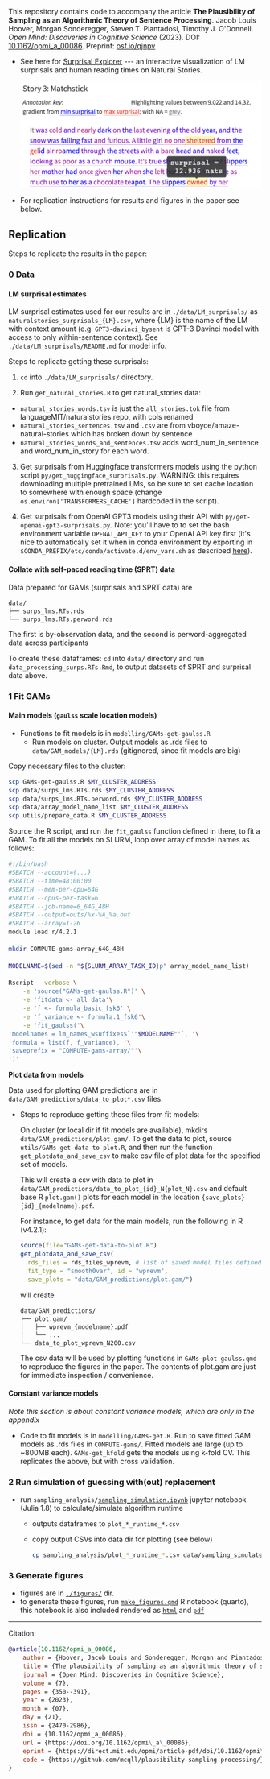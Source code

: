 This repository contains code to accompany the article **The Plausibility of Sampling as an Algorithmic Theory of Sentence Processing**. Jacob Louis Hoover, Morgan Sonderegger, Steven T. Piantadosi, Timothy J. O'Donnell. _Open Mind: Discoveries in Cognitive Science_ (2023). DOI: [10.1162/opmi_a_00086](https://doi.org/10.1162/opmi_a_00086). Preprint: [osf.io/qjnpv](https://doi.org/10.31234/osf.io/qjnpv)

- See here for [Surprisal Explorer](https://jahoo.shinyapps.io/surprisal_explorer/) --- an interactive visualization of LM surprisals and human reading times on Natural Stories.

    <a href="https://jahoo.shinyapps.io/surprisal_explorer/"><img src="img/surprisal_explorer_snapshot.png" width="500"></img></a>

- For replication instructions for results and figures in the paper see below.

## Replication

Steps to replicate the results in the paper:

### 0 Data

#### LM surprisal estimates

LM surprisal estimates used for our results are in `./data/LM_surprisals/` as `naturalstories_surprisals_{LM}.csv`, where {LM} is the name of the LM with context amount (e.g. `GPT3-davinci_bysent` is GPT-3 Davinci model with access to only within-sentence context).  See `./data/LM_surprisals/README.md` for model info.

Steps to replicate getting these surprisals:

1. `cd` into `./data/LM_surprisals/` directory.

2. Run `get_natural_stories.R` to get natural_stories data:

  - `natural_stories_words.tsv` is just the `all_stories.tok` file from languageMIT/naturalstories repo, with cols renamed
  - `natural_stories_sentences.tsv` and `.csv` are from vboyce/amaze-natural-stories which has broken down by sentence
  - `natural_stories_words_and_sentences.tsv` adds word_num_in_sentence and word_num_in_story for each word.

3. Get surprisals from Huggingface transformers models using the python script `py/get_huggingface_surprisals.py`.  WARNING: this requires downloading multiple pretrained LMs, so be sure to set cache location to somewhere with enough space (change `os.environ['TRANSFORMERS_CACHE']` hardcoded in the script). 

4. Get surprisals from OpenAI GPT3 models using their API with `py/get-openai-gpt3-surprisals.py`. Note: you'll have to to set the bash environment variable `OPENAI_API_KEY` to your OpenAI API key first (it's nice to automatically set it when in conda environment by exporting in `$CONDA_PREFIX/etc/conda/activate.d/env_vars.sh` as described [here](https://docs.conda.io/projects/conda/en/latest/user-guide/tasks/manage-environments.html#macos-and-linux)).  


#### Collate with self-paced reading time (SPRT) data

Data prepared for GAMs (surprisals and SPRT data) are 
```
data/
├── surps_lms.RTs.rds
└── surps_lms.RTs.perword.rds
```
The first is by-observation data, and the second is perword-aggregated data across participants

To create these dataframes: `cd` into `data/` directory and run `data_processing_surps.RTs.Rmd`, to output datasets of SPRT and surprisal data above.


### 1 Fit GAMs

#### Main models (`gaulss` scale location models)

- Functions to fit models is in `modelling/GAMs-get-gaulss.R`
    - Run models on cluster.  Output models as .rds files to `data/GAM_models/{LM}.rds` (gitignored, since fit models are big)

Copy necessary files to the cluster:

```bash
scp GAMs-get-gaulss.R $MY_CLUSTER_ADDRESS
scp data/surps_lms.RTs.rds $MY_CLUSTER_ADDRESS
scp data/surps_lms.RTs.perword.rds $MY_CLUSTER_ADDRESS
scp data/array_model_name_list $MY_CLUSTER_ADDRESS
scp utils/prepare_data.R $MY_CLUSTER_ADDRESS
```

Source the R script, and run the `fit_gaulss` function defined in there, to fit a GAM.
To fit all the models on SLURM, loop over array of model names as follows:

```bash
#!/bin/bash
#SBATCH --account={...}
#SBATCH --time=48:00:00
#SBATCH --mem-per-cpu=64G
#SBATCH --cpus-per-task=6
#SBATCH --job-name=6_64G_48H
#SBATCH --output=outs/%x-%A_%a.out
#SBATCH --array=1-26
module load r/4.2.1

mkdir COMPUTE-gams-array_64G_48H

MODELNAME=$(sed -n "${SLURM_ARRAY_TASK_ID}p" array_model_name_list)

Rscript --verbose \
    -e 'source("GAMs-get-gaulss.R")' \
    -e 'fitdata <- all_data'\
    -e 'f <- formula_basic_fsk6' \
    -e 'f_variance <- formula.1_fsk6'\
    -e 'fit_gaulss('\
'modelnames = lm_names_wsuffixes$`'"$MODELNAME"'`, '\
'formula = list(f, f_variance), '\
'saveprefix = "COMPUTE-gams-array/"'\
')'
```

**Plot data from models**

Data used for plotting GAM predictions are in `data/GAM_predictions/data_to_plot*.csv` files.  

- Steps to reproduce getting these files from fit models:

    On cluster (or local dir if fit models are available), mkdirs `data/GAM_predictions/plot.gam/`. To get the data to plot, source `utils/GAMs-get-data-to-plot.R`, and then run the function `get_plotdata_and_save_csv` to make csv file of plot data for the specified set of models. 

    This will create a csv with data to plot in `data/GAM_predictions/data_to_plot_{id}_N{plot_N}.csv` and default base R `plot.gam()` plots for each model in the location `{save_plots}{id}_{modelname}.pdf`.

    For instance, to get data for the main models, run the following in R (v4.2.1):

    ```R
    source(file="GAMs-get-data-to-plot.R")
    get_plotdata_and_save_csv(
      rds_files = rds_files_wprevm, # list of saved model files defined in GAMs-get-data-to-plot.R
      fit_type = "smooth0var", id = "wprevm", 
      save_plots = "data/GAM_predictions/plot.gam/")
    ```

    will create

    ```
    data/GAM_predictions/
    ├── plot.gam/
    │   ├── wprevm_{modelname}.pdf
    │   └── ...
    └── data_to_plot_wprevm_N200.csv
    ```

    The csv data will be used by plotting functions in `GAMs-plot-gaulss.qmd` to reproduce the figures in the paper.  The contents of plot.gam are just for immediate inspection / convenience.


#### Constant variance models

_Note this section is about constant variance models, which are only in the appendix_

- Code to fit models is in `modelling/GAMs-get.R`. Run to save fitted GAM models as .rds files in `COMPUTE-gams/`.  Fitted models are large (up to ~800MB each). `GAMs-get_kfold` gets the models using k-fold CV.  This replicates the above, but with cross validation. 

### 2 Run simulation of guessing with(out) replacement

- run `sampling_analysis/`[`sampling_simulation.ipynb`](sampling_analysis/sampling_simulation.ipynb) jupyter notebook (Julia 1.8) to calculate/simulate algorithm runtime

    - outputs dataframes to `plot_*_runtime_*.csv`
    - copy output CSVs into data dir for plotting (see below)
    
      ```bash
      cp sampling_analysis/plot_*_runtime_*.csv data/sampling_simulated/
      ```

### 3 Generate figures

- figures are in [`./figures/`](./figures/) dir.
- to generate these figures, run [`make_figures.qmd`](make_figures.qmd) R notebook (quarto), this notebook is also included rendered as [`html`](make_figures.html) and [`pdf`](make_figures.pdf)

----

Citation:
```bib
@article{10.1162/opmi_a_00086,
    author = {Hoover, Jacob Louis and Sonderegger, Morgan and Piantadosi, Steven T. and O’Donnell, Timothy J.},
    title = {The plausibility of sampling as an algorithmic theory of sentence processing},
    journal = {Open Mind: Discoveries in Cognitive Science},
    volume = {7},
    pages = {350--391},
    year = {2023},
    month = {07},
    day = {21},
    issn = {2470-2986},
    doi = {10.1162/opmi_a_00086},
    url = {https://doi.org/10.1162/opmi\_a\_00086},
    eprint = {https://direct.mit.edu/opmi/article-pdf/doi/10.1162/opmi\_a\_00086/2138378/opmi\_a\_00086.pdf},
    code = {https://github.com/mcqll/plausibility-sampling-processing/}
}
```
